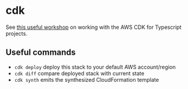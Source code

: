 # cdk
See [this useful workshop](https://cdkworkshop.com/20-typescript.html) on working with the AWS CDK for Typescript projects.

## Useful commands
 * `cdk deploy`      deploy this stack to your default AWS account/region
 * `cdk diff`        compare deployed stack with current state
 * `cdk synth`       emits the synthesized CloudFormation template
